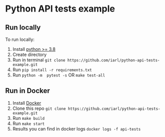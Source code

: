 # Python API tests example

## Run locally
To run locally:
1. Install [python >= 3.8](https://www.python.org/downloads/)
2. Create directory
3. Run in terminal `git clone https://github.com/iarl/python-api-tests-example.git`
4. Run `pip install -r requirements.txt`
5. Run `python -m  pytest -s` OR `make test-all`

## Run in Docker
1. Install [Docker](https://www.digitalocean.com/community/tutorials/how-to-install-and-use-docker-on-ubuntu-20-04)
2. Clone this repo `git clone https://github.com/iarl/python-api-tests-example.git`
3. Run `make build`
4. Run `make start`
5. Results you can find in docker logs `docker logs -f api-tests`